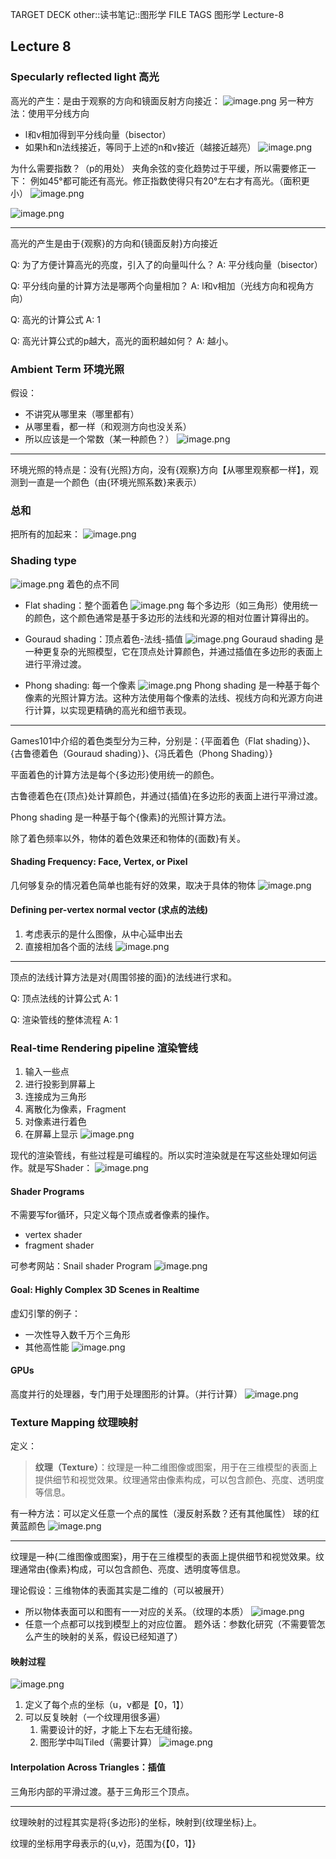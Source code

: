 TARGET DECK
other::读书笔记::图形学
FILE TAGS
图形学 Lecture-8
## Lecture 8
### Specularly reflected light 高光
高光的产生：是由于观察的方向和镜面反射方向接近：
![image.png](https://gitee.com/dontt/picgo-img-bed/raw/master/img/20241010194721.png)
另一种方法：使用平分线方向
- l和v相加得到平分线向量（bisector）
- 如果h和n法线接近，等同于上述的n和v接近（越接近越亮）
![image.png](https://gitee.com/dontt/picgo-img-bed/raw/master/img/20241010194830.png)

为什么需要指数？（p的用处）
夹角余弦的变化趋势过于平缓，所以需要修正一下：
例如45°都可能还有高光。修正指数使得只有20°左右才有高光。（面积更小）
![image.png](https://gitee.com/dontt/picgo-img-bed/raw/master/img/20241010195234.png)

![image.png](https://gitee.com/dontt/picgo-img-bed/raw/master/img/20241010195420.png)

---

高光的产生是由于{观察}的方向和{镜面反射}方向接近
<!--ID: 1729343061869-->


Q: 为了方便计算高光的亮度，引入了的向量叫什么？
A: 平分线向量（bisector）
<!--ID: 1729343061836-->


Q: 平分线向量的计算方法是哪两个向量相加？
A: l和v相加（光线方向和视角方向）
<!--ID: 1729343061851-->


Q: 高光的计算公式
A: 1
<!--ID: 1729343061855-->


Q: 高光计算公式的p越大，高光的面积越如何？
A: 越小。
<!--ID: 1729343061858-->


### Ambient Term 环境光照
假设：
- 不讲究从哪里来（哪里都有）
- 从哪里看，都一样（和观测方向也没关系）
- 所以应该是一个常数（某一种颜色？）
![image.png](https://gitee.com/dontt/picgo-img-bed/raw/master/img/20241010195940.png)

---

环境光照的特点是：没有{光照}方向，没有{观察}方向【从哪里观察都一样】，观测到一直是一个颜色（由{环境光照系数}来表示）
<!--ID: 1729343061873-->


### 总和
把所有的加起来：
![image.png](https://gitee.com/dontt/picgo-img-bed/raw/master/img/20241010200121.png)

### Shading type 
![image.png](https://gitee.com/dontt/picgo-img-bed/raw/master/img/20241015194848.png)
着色的点不同
- Flat shading：整个面着色
![image.png](https://gitee.com/dontt/picgo-img-bed/raw/master/img/20241015194954.png)
每个多边形（如三角形）使用统一的颜色，这个颜色通常是基于多边形的法线和光源的相对位置计算得出的。

- Gouraud shading：顶点着色-法线-插值
![image.png](https://gitee.com/dontt/picgo-img-bed/raw/master/img/20241015195003.png)
Gouraud shading 是一种更复杂的光照模型，它在顶点处计算颜色，并通过插值在多边形的表面上进行平滑过渡。

- Phong shading: 每一个像素
![image.png](https://gitee.com/dontt/picgo-img-bed/raw/master/img/20241015195040.png)
Phong shading 是一种基于每个像素的光照计算方法。这种方法使用每个像素的法线、视线方向和光源方向进行计算，以实现更精确的高光和细节表现。

---

Games101中介绍的着色类型分为三种，分别是：{平面着色（Flat shading）}、{古鲁德着色（Gouraud shading）}、{冯氏着色（Phong Shading）}
<!--ID: 1729343061876-->


平面着色的计算方法是每个{多边形}使用统一的颜色。
<!--ID: 1729343061880-->


古鲁德着色在{顶点}处计算颜色，并通过{插值}在多边形的表面上进行平滑过渡。
<!--ID: 1729343061884-->


Phong shading 是一种基于每个{像素}的光照计算方法。
<!--ID: 1729343061887-->


除了着色频率以外，物体的着色效果还和物体的{面数}有关。
<!--ID: 1729343061890-->


#### Shading Frequency: Face, Vertex, or Pixel

几何够复杂的情况着色简单也能有好的效果，取决于具体的物体
![image.png](https://gitee.com/dontt/picgo-img-bed/raw/master/img/20241015195302.png)

#### Defining per-vertex normal vector (求点的法线)
1. 考虑表示的是什么图像，从中心延申出去
2. 直接相加各个面的法线
![image.png](https://gitee.com/dontt/picgo-img-bed/raw/master/img/20241015195641.png)

---

顶点的法线计算方法是对{周围邻接的面}的法线进行求和。
<!--ID: 1729343061893-->


Q: 顶点法线的计算公式
A: 1
<!--ID: 1729343061862-->


Q: 渲染管线的整体流程
A: 1
<!--ID: 1729343061865-->


### Real-time Rendering pipeline 渲染管线
1. 输入一些点
2. 进行投影到屏幕上
3. 连接成为三角形
4. 离散化为像素，Fragment
5. 对像素进行着色
6. 在屏幕上显示
![image.png](https://gitee.com/dontt/picgo-img-bed/raw/master/img/20241015200225.png)

现代的渲染管线，有些过程是可编程的。所以实时渲染就是在写这些处理如何运作。就是写Shader：
![image.png](https://gitee.com/dontt/picgo-img-bed/raw/master/img/20241015200622.png)

#### Shader Programs
不需要写for循环，只定义每个顶点或者像素的操作。
- vertex shader
- fragment shader

可参考网站：Snail shader Program
![image.png](https://gitee.com/dontt/picgo-img-bed/raw/master/img/20241015201415.png)

#### Goal: Highly Complex 3D Scenes in Realtime
虚幻引擎的例子：
- 一次性导入数千万个三角形
- 其他高性能
![image.png](https://gitee.com/dontt/picgo-img-bed/raw/master/img/20241015201527.png)

#### GPUs
高度并行的处理器，专门用于处理图形的计算。（并行计算）
![image.png](https://gitee.com/dontt/picgo-img-bed/raw/master/img/20241015201754.png)

### Texture Mapping 纹理映射
定义：
>**纹理（Texture）**：纹理是一种二维图像或图案，用于在三维模型的表面上提供细节和视觉效果。纹理通常由像素构成，可以包含颜色、亮度、透明度等信息。

有一种方法：可以定义任意一个点的属性（漫反射系数？还有其他属性）
球的红黄蓝颜色
![image.png](https://gitee.com/dontt/picgo-img-bed/raw/master/img/20241015202241.png)

---

纹理是一种{二维图像或图案}，用于在三维模型的表面上提供细节和视觉效果。纹理通常由{像素}构成，可以包含颜色、亮度、透明度等信息。
<!--ID: 1729343061897-->



理论假设：三维物体的表面其实是二维的（可以被展开）
- 所以物体表面可以和图有一一对应的关系。（纹理的本质）
![image.png](https://gitee.com/dontt/picgo-img-bed/raw/master/img/20241015202428.png)
- 任意一个点都可以找到模型上的对应位置。
题外话：参数化研究（不需要管怎么产生的映射的关系，假设已经知道了）

#### 映射过程
![image.png](https://gitee.com/dontt/picgo-img-bed/raw/master/img/20241015202801.png)
1. 定义了每个点的坐标（u，v都是【0，1】）
2. 可以反复映射（一个纹理用很多遍）
	1. 需要设计的好，才能上下左右无缝衔接。
	2. 图形学中叫Tiled（需要计算）
![image.png](https://gitee.com/dontt/picgo-img-bed/raw/master/img/20241015202856.png)
#### Interpolation Across Triangles：插值
三角形内部的平滑过渡。基于三角形三个顶点。

---

纹理映射的过程其实是将{多边形}的坐标，映射到{纹理坐标}上。
<!--ID: 1729343061900-->


纹理的坐标用字母表示的{u,v}，范围为{【0，1】}
<!--ID: 1729343061903-->
